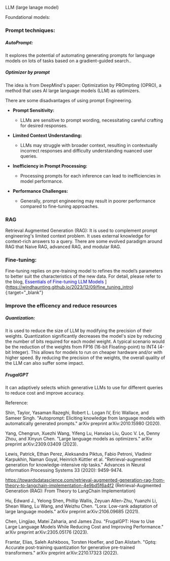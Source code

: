 


LLM (large lanage model)


Foundational models:

### Prompt techniques:

##### AutoPrompt:
It explores the potential of automating generating prompts for language models on lots of tasks based on a gradient-guided search..

##### Optimizer by prompt

The idea is from DeepMind's paper: Optimization by PROmpting (OPRO), a method that uses AI large language models (LLM) as optimizers.


There are some disadvantages of using prompt Engineering. 

- **Prompt Sensitivity:**
  - LLMs are sensitive to prompt wording, necessitating careful crafting for desired responses.

- **Limited Context Understanding:**
  - LLMs may struggle with broader context, resulting in contextually incorrect responses and difficulty understanding nuanced user queries.

- **Inefficiency in Prompt Processing:**
  - Processing prompts for each inference can lead to inefficiencies in model performance.

- **Performance Challenges:**
  - Generally, prompt engineering may result in poorer performance compared to fine-tuning approaches.



### RAG

Retrieval Augmented Generation (RAG): It is used to complement prompt engineering's limited context problem. It uses external knowledge for context-rich answers to a query.  There are some evolved paradigm around RAG that Naive RAG,
advanced RAG, and modular RAG.

### Fine-tuning:
Fine-tuning replies on pre-training model to refines the model’s parameters to better suit the characteristics of the new data. For detail, please refer to the blog, <span style="color:blue;"> Essentials of Fine-tuning LLM Models </span>](https://windhaunting.github.io/2023/12/09/fine_tuning_intro){:target="_blank"}


###  Improve the efficency and reduce resources

##### Quantization: 

It is used to reduce the size of LLM by modifying the precision of their weights.
Quantization significantly decreases the model's size by reducing the number of bits required for each model weight. A typical scenario would be the reduction of the weights from FP16 (16-bit Floating-point) to INT4 (4-bit Integer). This allows for models to run on cheaper hardware and/or with higher speed. By reducing the precision of the weights, the overall quality of the LLM can also suffer some impact. 

##### FrugalGPT
It can adaptively selects which generative LLMs to use for different queries to reduce cost and improve accuracy.



Reference:

 Shin, Taylor, Yasaman Razeghi, Robert L. Logan IV, Eric Wallace, and Sameer Singh. "Autoprompt: Eliciting knowledge from language models with automatically generated prompts." arXiv preprint arXiv:2010.15980 (2020).

Yang, Chengrun, Xuezhi Wang, Yifeng Lu, Hanxiao Liu, Quoc V. Le, Denny Zhou, and Xinyun Chen. "Large language models as optimizers." arXiv preprint arXiv:2309.03409 (2023).

Lewis, Patrick, Ethan Perez, Aleksandra Piktus, Fabio Petroni, Vladimir Karpukhin, Naman Goyal, Heinrich Küttler et al. "Retrieval-augmented generation for knowledge-intensive nlp tasks." Advances in Neural Information Processing Systems 33 (2020): 9459-9474.

https://towardsdatascience.com/retrieval-augmented-generation-rag-from-theory-to-langchain-implementation-4e9bd5f6a4f2 (Retrieval-Augmented Generation (RAG): From Theory to LangChain Implementation)

Hu, Edward J., Yelong Shen, Phillip Wallis, Zeyuan Allen-Zhu, Yuanzhi Li, Shean Wang, Lu Wang, and Weizhu Chen. "Lora: Low-rank adaptation of large language models." arXiv preprint arXiv:2106.09685 (2021).

Chen, Lingjiao, Matei Zaharia, and James Zou. "FrugalGPT: How to Use Large Language Models While Reducing Cost and Improving Performance." arXiv preprint arXiv:2305.05176 (2023).

Frantar, Elias, Saleh Ashkboos, Torsten Hoefler, and Dan Alistarh. "Gptq: Accurate post-training quantization for generative pre-trained transformers." arXiv preprint arXiv:2210.17323 (2022).

